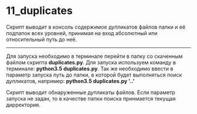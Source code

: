# 11_duplicates
Скрипт выводит в консоль содержимое дупликатов файлов папки и её подпапок всех уровней, принимая на вход абсолютный или относительный путь до неё. 
***
Для запуска необходимо в терминале перейти в папку со скаченным файлом скрипта **duplicates.py**.
Для запуска используем команду в терминале: **python3.5 duplicates.py**. Так же необходимо ввести в параметр запуска путь до папки, в которой будет выполняться поиск дупликатов, например: 
**python3.5 duplicates.py '..'**

Скрипт выводит обнаруженные дупликаты файлов. Если параметр запуска не задан, то в качестве папки поиска принмается текущая дирректория.
